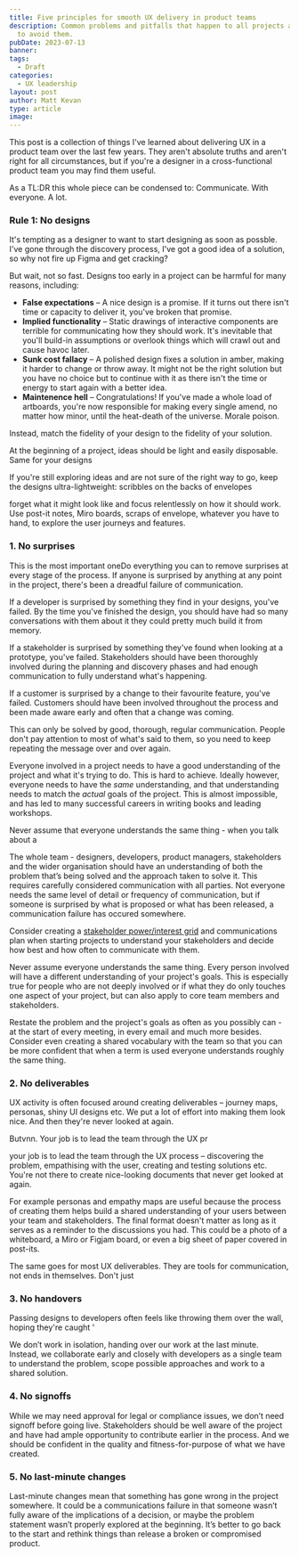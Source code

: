 ```yaml
---
title: Five principles for smooth UX delivery in product teams
description: Common problems and pitfalls that happen to all projects and ways
  to avoid them.
pubDate: 2023-07-13
banner:
tags:
  - Draft
categories:
  - UX leadership
layout: post
author: Matt Kevan
type: article
image: 
---
```


This post is a collection of things I've learned about delivering UX in a product team over the last few years. They aren't absolute truths and aren't right for all circumstances, but if you're a designer in a cross-functional product team you may find them useful.

As a TL:DR this whole piece can be condensed to: Communicate. With everyone. A lot.

### Rule 1: No designs

It's tempting as a designer to want to start designing as soon as possble. I've gone through the discovery process, I've got a good idea of a solution, so why not fire up Figma and get cracking?

But wait, not so fast. Designs too early in a project can be harmful for many reasons, including:

* **False expectations** – A nice design is a promise. If it turns out there isn't time or capacity to deliver it, you've broken that promise. 
* **Implied functionality** – Static drawings of interactive components are terrible for communicating how they should work. It's inevitable that you'll build-in assumptions or overlook things which will crawl out and cause havoc later.
* **Sunk cost fallacy** – A polished design fixes a solution in amber, making it harder to change or throw away. It might not be the right solution but you have no choice but to continue with it as there isn't the time or energy to start again with a better idea.
* **Maintenence hell** – Congratulations! If you've made a whole load of artboards, you're now responsible for making every single amend, no matter how minor, until the heat-death of the universe. Morale poison.

Instead, match the fidelity of your design to the fidelity of your solution.

At the beginning of a project, ideas should be light and easily disposable. Same for your designs

If you're still exploring ideas and are not sure of the right way to go, keep the designs ultra-lightweight: scribbles on the backs of envelopes

forget what it might look like and focus relentlessly on how it should work. Use post-it notes, Miro boards, scraps of envelope, whatever you have to hand, to explore the user journeys and features.

### 1. No surprises

This is the most important oneDo everything you can to remove surprises at every stage of the process. If anyone is surprised by anything at any point in the project, there's been a dreadful failure of communication.

If a developer is surprised by something they find in your designs, you've failed. By the time you've finished the design, you should have had so many conversations with them about it they could pretty much build it from memory.

If a stakeholder is surprised by something they've found when looking at a prototype, you've failed. Stakeholders should have been thoroughly involved during the planning and discovery phases and had enough communication to fully understand what's happening.

If a customer is surprised by a change to their favourite feature, you've failed. Customers should have been involved throughout the process and been made aware early and often that a change was coming.

This can only be solved by good, thorough, regular communication. People don't pay attention to most of what's said to them, so you need to keep repeating the message over and over again.

Everyone involved in a project needs to have a good understanding of the project and what it's trying to do. This is hard to achieve. Ideally however, everyone needs to have the *same* understanding, and that understanding needs to match the *actual* goals of the project. This is almost impossible, and has led to many successful careers in writing books and leading workshops.

Never assume that everyone understands the same thing - when you talk about a

The whole team - designers, developers, product managers, stakeholders and the wider organisation should have an understanding of both the problem that’s being solved and the approach taken to solve it. This requires carefully considered communication with all parties. Not everyone needs the same level of detail or frequency of communication, but if someone is surprised by what is proposed or what has been released, a communication failure has occured somewhere. 

Consider creating a [stakeholder power/interest grid](https://en.wikipedia.org/wiki/Stakeholder_analysis) and communications plan when starting projects to understand your stakeholders and decide how best and how often to communicate with them.

Never assume everyone understands the same thing. Every person involved will have a different understanding of your project's goals. This is especially true for people who are not deeply involved or if what they do only touches one aspect of your project, but can also apply to core team members and stakeholders. 

Restate the problem and the project's goals as often as you possibly can - at the start of every meeting, in every email and much more besides. Consider even creating a shared vocabulary with the team so that you can be more confident that when a term is used everyone understands roughly the same thing.

### 2. No deliverables

UX activity is often focused around creating deliverables – journey maps, personas, shiny UI designs etc. We put a lot of effort into making them look nice. And then they're never looked at again.

Butvnn. Your job is to lead the team through the UX pr

your job is to lead the team through the UX process – discovering the problem, empathising with the user, creating and testing solutions etc. 
You're not there to create nice-looking documents that never get looked at again.



 For example personas and empathy maps are useful because the process of creating them helps build a shared understanding of your users between your team and stakeholders. The final format doesn't matter as long as it serves as a reminder to the discussions you had. This could be a photo of a whiteboard, a Miro or Figjam board, or even a big sheet of paper covered in post-its.

The same goes for most UX deliverables. They are tools for communication, not ends in themselves. Don't just 

### 3. No handovers

Passing designs to developers often feels like throwing them over the wall, hoping they're caught '

We don’t work in isolation, handing over our work at the last minute. Instead, we collaborate early and closely with developers as a single team to understand the problem, scope possible approaches and work to a shared solution.

### 4. No signoffs

While we may need approval for legal or compliance issues, we don’t need signoff before going live. Stakeholders should be well aware of the project and have had ample opportunity to contribute earlier in the process. And we should be confident in the quality and fitness-for-purpose of what we have created.

### 5. No last-minute changes

Last-minute changes mean that something has gone wrong in the project somewhere. It could be a communications failure in that someone wasn’t fully aware of the implications of a decision, or maybe the problem statement wasn’t properly explored at the beginning. It’s better to go back to the start and rethink things than release a broken or compromised product.
